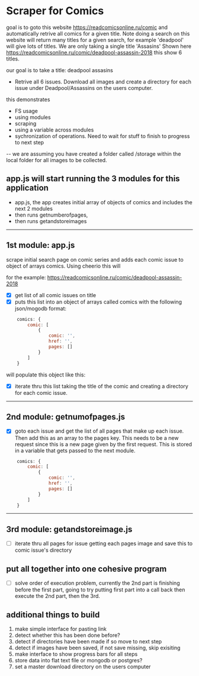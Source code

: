 # Scraper for Comics

goal is to goto this website 
https://readcomicsonline.ru/comic
and automatically retrive all comics for a given title. Note doing a search on this website will return many titles for a given search, for example 'deadpool' will give lots of titles. We are only taking a single title 'Assasins' Shown here
https://readcomicsonline.ru/comic/deadpool-assassin-2018 this show 6 titles.

our goal is to take a title: deadpool assasins
 - Retrive all 6 issues. Download all images and create a directory for each issue under Deadpool/Assassins on the users computer.


this demonstrates 
- FS usage
- using modules
- scraping
- using a variable across modules
- sychronization of operations. Need to wait for stuff to finish to progress to next step

-- we are assuming you have created a folder called /storage within the local folder for all images to be collected.

## app.js will start running the 3 modules for this application 
- app.js, the app creates initial array of objects of comics and includes the next 2 modules
- then runs getnumberofpages, 
- then runs  getandstoreimages
---
## 1st module: app.js

scrape initial search page on comic series and adds each comic issue to object of arrays comics. Using cheerio this will 

for the example: 
https://readcomicsonline.ru/comic/deadpool-assassin-2018

- [x] get list of all comic issues on title
- [x] puts this list into an object of arrays called comics with the following json/mogodb format:

```javascript
    comics: {
        comic: [
            {
                comic: '',
                href: '',
                pages: []
            }
        ]
    }
```

will populate this object like this:



- [x] iterate thru this list taking the title of the comic and creating a directory for each comic issue.
---
## 2nd module: getnumofpages.js
- [x] goto each issue and get the list of all pages that make up each issue. Then add this as an array to the pages key. This needs to be a new request since this is a new page given by the first request. This is stored in a variable that gets passed to the next module.

```javascript
    comics: {
        comic: [
            {
                comic: '',
                href: '',
                pages: []
            }
        ]
    }
```




---
## 3rd module: getandstoreimage.js
- [ ] iterate thru all pages for issue getting each pages image and save this to comic issue's directory

## put all together into one cohesive program
- [ ] solve order of execution problem, currently the 2nd part is finishing before the first part, going to try putting first part into a call back then execute the 2nd part, then the 3rd.


## additional things to build
1. make simple interface for pasting link
2. detect whether this has been done before?
3. detect if directories have been made if so move to next step
4. detect if images have been saved, if not save missing, skip 
exisiting
5. make interface to show progress bars for all steps
6. store data into flat text file or mongodb or postgres?
7. set a master download directory on the users computer






